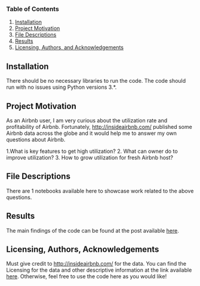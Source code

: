 ### Table of Contents

1. [Installation](#installation)
2. [Project Motivation](#motivation)
3. [File Descriptions](#files)
4. [Results](#results)
5. [Licensing, Authors, and Acknowledgements](#licensing)

## Installation <a name="installation"></a>

There should be no necessary libraries to run the code.  The code should run with no issues using Python versions 3.*.

## Project Motivation<a name="motivation"></a>

As an Airbnb user, I am very curious about the utilization rate and profitability of Airbnb. Fortunately, http://insideairbnb.com/ published some Airbnb data across the globe and it would help me to answer my own questions about Airbnb.

1.What is key features to get high utilization?
 2. What can owner do to improve utilization?
 3. How to grow utilization for fresh Airbnb host?

## File Descriptions <a name="files"></a>

There are 1 notebooks available here to showcase work related to the above questions.

## Results<a name="results"></a>

The main findings of the code can be found at the post available [here](https://medium.com/p/e17850344854/edit).

## Licensing, Authors, Acknowledgements<a name="licensing"></a>

Must give credit to http://insideairbnb.com/ for the data.  You can find the Licensing for the data and other descriptive information at the link available [here](http://insideairbnb.com/about.html#disclaimers).  Otherwise, feel free to use the code here as you would like! 
